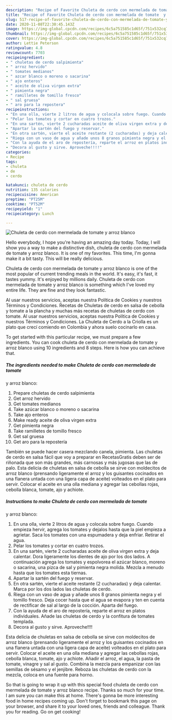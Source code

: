 ```yaml
---
description: "Recipe of Favorite Chuleta de cerdo con mermelada de tomate  y arroz blanco"
title: "Recipe of Favorite Chuleta de cerdo con mermelada de tomate  y arroz blanco"
slug: 517-recipe-of-favorite-chuleta-de-cerdo-con-mermelada-de-tomate-y-arroz-blanco
date: 2020-11-08T22:30:45.143Z
image: https://img-global.cpcdn.com/recipes/6c5a751585c1d65f/751x532cq70/chuleta-de-cerdo-con-mermelada-de-tomate-y-arroz-blanco-foto-principal.jpg
thumbnail: https://img-global.cpcdn.com/recipes/6c5a751585c1d65f/751x532cq70/chuleta-de-cerdo-con-mermelada-de-tomate-y-arroz-blanco-foto-principal.jpg
cover: https://img-global.cpcdn.com/recipes/6c5a751585c1d65f/751x532cq70/chuleta-de-cerdo-con-mermelada-de-tomate-y-arroz-blanco-foto-principal.jpg
author: Lettie Peterson
ratingvalue: 4.8
reviewcount: 7703
recipeingredient:
- " chuletas de cerdo salpimienta"
- " arroz hervido"
- " tomates medianos"
- " azcar blanco o moreno o sacarina"
- " ajo enteros"
- " aceite de oliva virgen extra"
- " pimienta negra"
- " ramilletes de tomillo fresco"
- " sal gruesa"
- " aro para la repostera"
recipeinstructions:
- "En una olla, vierte 2 litros de agua y colocala sobre fuego. Cuando empieza hervir, agrega los tomates y dejalos hasta que la piel empieza a agrietar. Saca los tomates con una espumadera y deja enfriar. Retirar el agua."
- "Pelar los tomates y cortar en cuatro trozos."
- "En una sartén, vierte 2 cucharadas aceite de oliva virgen extra y deja calentar. Dora ligeramente los dientes de ajo por los dos lados. A continuación agrega los tomates y espolvorea el azúcar blanco, moreno o sacarina, una pizca de sal y pimienta negra molida. Mezcla a menudo hasta que los tomates esta tiernas."
- "Apartar la sartén del fuego y reservar."
- "En otra sartén, vierte el aceite restante (2 cucharadas) y deja calentar. Marca por los dos lados las chuletas de cerdo."
- "Riega con un vaso de agua y añade unos 8 granos pimienta negra y el tomillo fresco. Deja cocer hasta que el agua se evapora y ten en cuenta de rectificar de sal al largo de la cocción. Aparta del fuego."
- "Con la ayuda de el aro de repostería, reparte el arroz en platos individuales. Añade las chuletas de cerdo y la confitura de tomates templada."
- "Decora al gusto y sirve. Aproveche!!!!"
categories:
- Recipe
tags:
- chuleta
- de
- cerdo

katakunci: chuleta de cerdo 
nutrition: 135 calories
recipecuisine: American
preptime: "PT25M"
cooktime: "PT52M"
recipeyield: "1"
recipecategory: Lunch

---
```



![Chuleta de cerdo con mermelada de tomate
 y arroz blanco](https://img-global.cpcdn.com/recipes/6c5a751585c1d65f/751x532cq70/chuleta-de-cerdo-con-mermelada-de-tomate-y-arroz-blanco-foto-principal.jpg)

Hello everybody, I hope you're having an amazing day today. Today, I will show you a way to make a distinctive dish, chuleta de cerdo con mermelada de tomate
 y arroz blanco. It is one of my favorites. This time, I'm gonna make it a bit tasty. This will be really delicious.

Chuleta de cerdo con mermelada de tomate
 y arroz blanco is one of the most popular of current trending meals in the world. It's easy, it's fast, it tastes yummy. It's enjoyed by millions daily. Chuleta de cerdo con mermelada de tomate
 y arroz blanco is something which I've loved my entire life. They are fine and they look fantastic.

Al usar nuestros servicios, aceptas nuestra Política de Cookies y nuestros Términos y Condiciones. Recetas de Chuletas de cerdo en salsa de cebolla y tomate a la plancha y muchas más recetas de chuletas de cerdo con tomate. Al usar nuestros servicios, aceptas nuestra Política de Cookies y nuestros Términos y Condiciones. La Chuleta de Cerdo a la Criolla es un plato que crecí comiendo en Colombia y ahora suelo cocinarlo en casa.


To get started with this particular recipe, we must prepare a few ingredients. You can cook chuleta de cerdo con mermelada de tomate
 y arroz blanco using 10 ingredients and 8 steps. Here is how you can achieve that.

<!--inarticleads1-->

##### The ingredients needed to make Chuleta de cerdo con mermelada de tomate
 y arroz blanco:

1. Prepare  chuletas de cerdo salpimienta
1. Get  arroz hervido
1. Get  tomates medianos
1. Take  azúcar blanco o moreno o sacarina
1. Take  ajo enteros
1. Make ready  aceite de oliva virgen extra
1. Get  pimienta negra
1. Take  ramilletes de tomillo fresco
1. Get  sal gruesa
1. Get  aro para la repostería


También se puede hacer casera mezclando canela, pimienta. Las chuletas de cerdo en salsa fácil que voy a preparar en RecetasGratis deben ser de riñonada que son más grandes, más carnosas y más jugosas que las de palo. Esta delicia de chuletas en salsa de cebolla se sirve con moldecitos de arroz blanco (prensando ligeramente el arroz y los guisantes cocinados en una flanera untada con una ligera capa de aceite) volteados en el plato para servir. Colocar el aceite en una olla mediana y agregar las cebollas rojas, cebolla blanca, tomate, ajo y achiote. 

<!--inarticleads2-->

##### Instructions to make Chuleta de cerdo con mermelada de tomate
 y arroz blanco:

1. En una olla, vierte 2 litros de agua y colocala sobre fuego. Cuando empieza hervir, agrega los tomates y dejalos hasta que la piel empieza a agrietar. Saca los tomates con una espumadera y deja enfriar. Retirar el agua.
1. Pelar los tomates y cortar en cuatro trozos.
1. En una sartén, vierte 2 cucharadas aceite de oliva virgen extra y deja calentar. Dora ligeramente los dientes de ajo por los dos lados. A continuación agrega los tomates y espolvorea el azúcar blanco, moreno o sacarina, una pizca de sal y pimienta negra molida. Mezcla a menudo hasta que los tomates esta tiernas.
1. Apartar la sartén del fuego y reservar.
1. En otra sartén, vierte el aceite restante (2 cucharadas) y deja calentar. Marca por los dos lados las chuletas de cerdo.
1. Riega con un vaso de agua y añade unos 8 granos pimienta negra y el tomillo fresco. Deja cocer hasta que el agua se evapora y ten en cuenta de rectificar de sal al largo de la cocción. Aparta del fuego.
1. Con la ayuda de el aro de repostería, reparte el arroz en platos individuales. Añade las chuletas de cerdo y la confitura de tomates templada.
1. Decora al gusto y sirve. Aproveche!!!!


Esta delicia de chuletas en salsa de cebolla se sirve con moldecitos de arroz blanco (prensando ligeramente el arroz y los guisantes cocinados en una flanera untada con una ligera capa de aceite) volteados en el plato para servir. Colocar el aceite en una olla mediana y agregar las cebollas rojas, cebolla blanca, tomate, ajo y achiote. Añadir el arroz, el agua, la pasta de tomate, vinagre y sal al gusto. Combina la mezcla para empanizar con las semillas de sésamo y el jenjibre. Reboza las chuletas de cerdo con la mezcla, coloca en una fuente para horno. 

So that is going to wrap it up with this special food chuleta de cerdo con mermelada de tomate
 y arroz blanco recipe. Thanks so much for your time. I am sure you can make this at home. There's gonna be more interesting food in home recipes coming up. Don't forget to bookmark this page on your browser, and share it to your loved ones, friends and colleague. Thank you for reading. Go on get cooking!
